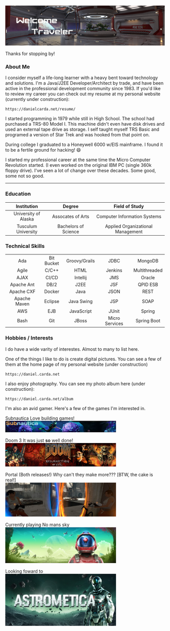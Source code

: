 ![Welcome](images/TopMainBanner.png)  

Thanks for stopping by!

### About Me

I consider myself a life-long learner with a heavy bent toward technology and solutions.  I'm a Java/J2EE Developer/Architect by trade, and have been active in the professional development community since 1983.  If you'd like to review my career you can check out my resume at my personal website (currently under construction):

    https://danielcarda.net/resume/
    
I started programming in 1979 while still in High School.  The school had purchased a TRS-80 Model I.  This machine didn't even have disk drives and used an external tape drive as storage.  I self taught myself TRS Basic and programed a version of Star Trek and was hooked from that point on.

During college I graduated to a Honeywell 6000 w/EIS mainframe.  I found it to be a fertile ground for hacking!  😄

I started my professional career at the same time the Micro Computer Revolution started.  (I even worked on the original IBM PC (single 360k floppy drive).  I've seen a lot of change over these decades.  Some good, some not so good.

----

### Education
<div align="center">

| Institution          | Degree               | Field of Study                    |
|:--------------------:|:--------------------:|:---------------------------------:|
| University of Alaska | Assocates of Arts    | Computer Information Systems      | 
| Tusculum University  | Bachelors of Science | Applied Organizational Management |

</div>

### Technical Skills
<div align="center">

|              |            |                                |               |            |
|:------------:|:----------:|:------------------------------:|:-------------:|:----------:|
| Ada          | Bit Bucket | Groovy/Grails | JDBC           | MongoDB       | Spring MVC |
| Agile        | C/C++      | HTML          | Jenkins        | Multithreaded | SCRUM      |
| AJAX         | CI/CD      | Intellij      | JMS            | Oracle        | SQL        |
| Apache Ant   | DB/2       | J2EE          | JSF            | QPID ESB      | WebLogic   |
| Apache CXF   | Docker     | Java          | JSON           | REST          | WebSphere  |
| Apache Maven | Eclipse    | Java Swing    | JSP            | SOAP          | Wildfly    |
| AWS          | EJB        | JavaScript    | JUnit          | Spring        | XML        |
| Bash         | Git        | JBoss         | Micro Services | Spring Boot   |            |
</div>


### Hobbies / Interests

I do have a wide varity of interestes.  Almost to many to list here.  

One of the things I like to do is create digital pictures.  You can see a few of them at the home page of my personal website  (under construction)

    https://daniel.carda.net

I also enjoy photography.  You can see my photo album here (under construction):

    https://daniel.carda.net/album

I'm also an avid gamer.  Here's a few of the games I'm interested in.

Subnautica
Love building games!
<img src="images/SubnauticaBanner.png" width="350">

Doom 3
It was just <b>so</b> well done!
<img src="images/Doom3Banner.png" width="350">

Portal (Both releases!)
Why can't they make more???  [BTW, the cake is real!]<br>
<img src="images/PortalBanner.png" width="350">

Currently playing
No mans sky<br>
<img src="images/NMSBanner.png" width="350">

Looking foward to<br>
<img src="images/AstrometicaBanner.png" width="350">

<!--
**dcarda/dcarda** is a ✨ _special_ ✨ repository because its `README.md` (this file) appears on your GitHub profile.

Here are some ideas to get you started:

- 🔭 I’m currently working on ...
- 🌱 I’m currently learning ...
- 👯 I’m looking to collaborate on ...
- 🤔 I’m looking for help with ...
- 💬 Ask me about ...
- 📫 How to reach me: ...
- 😄 Pronouns: ...
- ⚡ Fun fact: ...
-->
